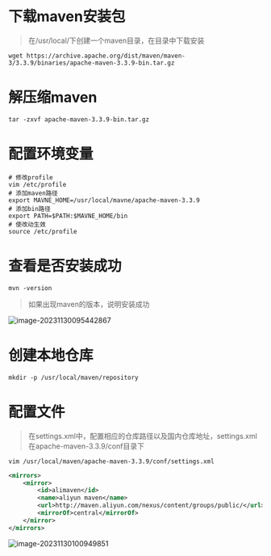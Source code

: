 # 下载maven安装包

> 在/usr/local/下创建一个maven目录，在目录中下载安装

```shell
wget https://archive.apache.org/dist/maven/maven-3/3.3.9/binaries/apache-maven-3.3.9-bin.tar.gz
```



# 解压缩maven

```shell
tar -zxvf apache-maven-3.3.9-bin.tar.gz
```



# 配置环境变量

```shell
# 修改profile
vim /etc/profile
# 添加maven路径
export MAVNE_HOME=/usr/local/mavne/apache-maven-3.3.9
# 添加bin路径
export PATH=$PATH:$MAVNE_HOME/bin
# 使改动生效
source /etc/profile
```



# 查看是否安装成功

```shell
mvn -version
```

> 如果出现maven的版本，说明安装成功

![image-20231130095442867](D:\text1\linux\assets\image-20231130095442867.png)



# 创建本地仓库

```shell
mkdir -p /usr/local/maven/repository
```



# 配置文件

> 在settings.xml中，配置相应的仓库路径以及国内仓库地址，settings.xml在apache-maven-3.3.9/conf目录下

```shell
vim /usr/local/maven/apache-maven-3.3.9/conf/settings.xml
```

```xml
<mirrors>
    <mirror>
		<id>alimaven</id>
		<name>aliyun maven</name>
		<url>http://maven.aliyun.com/nexus/content/groups/public/</url>
		<mirrorOf>central</mirrorOf>        
    </mirror>
</mirrors>
```

![image-20231130100949851](D:\text1\linux\assets\image-20231130100949851.png)